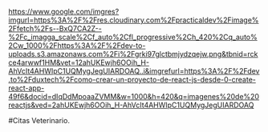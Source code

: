 https://www.google.com/imgres?imgurl=https%3A%2F%2Fres.cloudinary.com%2Fpracticaldev%2Fimage%2Ffetch%2Fs--BxQ7CA2Z--%2Fc_imagga_scale%2Cf_auto%2Cfl_progressive%2Ch_420%2Cq_auto%2Cw_1000%2Fhttps%3A%2F%2Fdev-to-uploads.s3.amazonaws.com%2Fi%2Fgrki97glctbmjydzqejw.png&tbnid=rckce4arwwf1HM&vet=12ahUKEwjh6OOih_H-AhVcIt4AHWIpC1UQMygJegUIARDOAQ..i&imgrefurl=https%3A%2F%2Fdev.to%2Fduxtech%2Fcomo-crear-un-proyecto-de-react-js-desde-0-create-react-app-49f6&docid=dIqDdMpoaaZVMM&w=1000&h=420&q=imagenes%20de%20reactjs&ved=2ahUKEwjh6OOih_H-AhVcIt4AHWIpC1UQMygJegUIARDOAQ

#Citas Veterinario.
